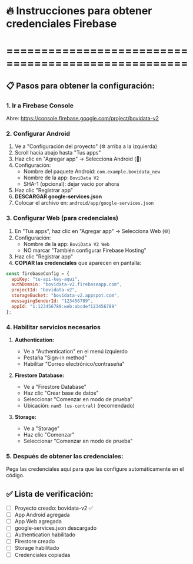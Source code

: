 # 🔥 Instrucciones para obtener credenciales Firebase
# ====================================================

## 📋 Pasos para obtener la configuración:

### 1. Ir a Firebase Console
Abre: https://console.firebase.google.com/project/bovidata-v2

### 2. Configurar Android
1. Ve a "Configuración del proyecto" (⚙️ arriba a la izquierda)
2. Scroll hacia abajo hasta "Tus apps"
3. Haz clic en "Agregar app" → Selecciona Android (🤖)
4. Configuración:
   - Nombre del paquete Android: `com.example.bovidata_new`
   - Nombre de la app: `BoviData V2`
   - SHA-1 (opcional): dejar vacío por ahora
5. Haz clic "Registrar app"
6. **DESCARGAR google-services.json**
7. Colocar el archivo en: `android/app/google-services.json`

### 3. Configurar Web (para credenciales)
1. En "Tus apps", haz clic en "Agregar app" → Selecciona Web (🌐)
2. Configuración:
   - Nombre de la app: `BoviData V2 Web`
   - NO marcar "También configurar Firebase Hosting"
3. Haz clic "Registrar app"
4. **COPIAR las credenciales** que aparecen en pantalla:

```javascript
const firebaseConfig = {
  apiKey: "tu-api-key-aqui",
  authDomain: "bovidata-v2.firebaseapp.com",
  projectId: "bovidata-v2",
  storageBucket: "bovidata-v2.appspot.com",
  messagingSenderId: "123456789",
  appId: "1:123456789:web:abcdef123456789"
};
```

### 4. Habilitar servicios necesarios
1. **Authentication:**
   - Ve a "Authentication" en el menú izquierdo
   - Pestaña "Sign-in method"
   - Habilitar "Correo electrónico/contraseña"

2. **Firestore Database:**
   - Ve a "Firestore Database"
   - Haz clic "Crear base de datos"
   - Seleccionar "Comenzar en modo de prueba"
   - Ubicación: `nam5 (us-central)` (recomendado)

3. **Storage:**
   - Ve a "Storage"
   - Haz clic "Comenzar"
   - Seleccionar "Comenzar en modo de prueba"

### 5. Después de obtener las credenciales:
Pega las credenciales aquí para que las configure automáticamente en el código.

## ✅ Lista de verificación:
- [ ] Proyecto creado: bovidata-v2 ✅
- [ ] App Android agregada
- [ ] App Web agregada  
- [ ] google-services.json descargado
- [ ] Authentication habilitado
- [ ] Firestore creado
- [ ] Storage habilitado
- [ ] Credenciales copiadas
